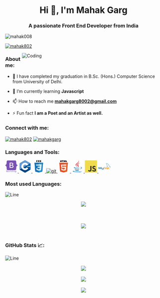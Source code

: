 <h1 align="center">Hi 👋, I'm Mahak Garg</h1>
<h3 align="center">A passionate Front End Developer from India</h3>

<p align="left"> <img src="https://komarev.com/ghpvc/?username=mahak008&label=Profile%20views&color=0e75b6&style=flat" alt="mahak008" /> </p>

<p align="left"> <a href="https://twitter.com/mahak802" target="blank"><img src="https://img.shields.io/twitter/follow/mahak802?logo=twitter&style=for-the-badge" alt="mahak802" /></a> </p>

<img align="right" alt="Coding" width="450" src="https://xd.adobe.com/ideas/wp-content/uploads/2021/07/1617979191-8.gif">

<h3 align="left">About me:</h3>

- 🔭 I have completed my graduation in B.Sc. (Hons.) Computer Science from University of Delhi.

- 🌱 I’m currently learning **Javascript**

- 📫 How to reach me **mahakgarg8002@gmail.com**

- ⚡ Fun fact **I am a Poet and an Artist as well.**

<h3 align="left">Connect with me:</h3>
<p align="left">
<a href="https://twitter.com/mahak802" target="blank"><img align="center" src="https://raw.githubusercontent.com/rahuldkjain/github-profile-readme-generator/master/src/images/icons/Social/twitter.svg" alt="mahak802" height="30" width="40" /></a>
<a href="https://linkedin.com/in/mahakgarg" target="blank"><img align="center" src="https://raw.githubusercontent.com/rahuldkjain/github-profile-readme-generator/master/src/images/icons/Social/linked-in-alt.svg" alt="mahakgarg" height="30" width="40" /></a>
</p>

<h3 align="left">Languages and Tools:</h3>
<p align="left"> <a href="https://getbootstrap.com" target="_blank" rel="noreferrer"> <img src="https://raw.githubusercontent.com/devicons/devicon/master/icons/bootstrap/bootstrap-plain-wordmark.svg" alt="bootstrap" width="40" height="40"/> </a> <a href="https://www.w3schools.com/cpp/" target="_blank" rel="noreferrer"> <img src="https://raw.githubusercontent.com/devicons/devicon/master/icons/cplusplus/cplusplus-original.svg" alt="cplusplus" width="40" height="40"/> </a> <a href="https://www.w3schools.com/css/" target="_blank" rel="noreferrer"> <img src="https://raw.githubusercontent.com/devicons/devicon/master/icons/css3/css3-original-wordmark.svg" alt="css3" width="40" height="40"/> </a> <a href="https://git-scm.com/" target="_blank" rel="noreferrer"> <img src="https://www.vectorlogo.zone/logos/git-scm/git-scm-icon.svg" alt="git" width="40" height="40"/> </a> <a href="https://www.w3.org/html/" target="_blank" rel="noreferrer"> <img src="https://raw.githubusercontent.com/devicons/devicon/master/icons/html5/html5-original-wordmark.svg" alt="html5" width="40" height="40"/> </a> <a href="https://www.java.com" target="_blank" rel="noreferrer"> <img src="https://raw.githubusercontent.com/devicons/devicon/master/icons/java/java-original.svg" alt="java" width="40" height="40"/> </a> <a href="https://developer.mozilla.org/en-US/docs/Web/JavaScript" target="_blank" rel="noreferrer"> <img src="https://raw.githubusercontent.com/devicons/devicon/master/icons/javascript/javascript-original.svg" alt="javascript" width="40" height="40"/> </a> <a href="https://www.mysql.com/" target="_blank" rel="noreferrer"> <img src="https://raw.githubusercontent.com/devicons/devicon/master/icons/mysql/mysql-original-wordmark.svg" alt="mysql" width="40" height="40"/> </a></p>

### Most used Languages:
![Line](https://user-images.githubusercontent.com/85225156/171937799-8fc9e255-9889-4642-9c92-6df85fb86e82.gif)

<p align="center"><img src= "https://github-readme-stats.vercel.app/api/top-langs/?username=mahak008&layout=compact&hide=html&theme=dracula&hide_border=true">
  <br><br>
<a href="https://github.com/ryo-ma/github-profile-trophy" target="_blank">
    <img src= "https://github-profile-summary-cards.vercel.app/api/cards/repos-per-language?username=mahak008&theme=dracula" alt=""><br><br>
    <img src= "https://github-profile-summary-cards.vercel.app/api/cards/most-commit-language?username=mahak008&theme=dracula"><br><br>
</a>
</p>

### GitHub Stats 📈:
![Line](https://user-images.githubusercontent.com/85225156/171937799-8fc9e255-9889-4642-9c92-6df85fb86e82.gif)

<p align="center">
  <img align="center" src="https://github-readme-streak-stats.herokuapp.com/?user=mahak008&theme=radical&custom_title=streak-stats&hide_border=true&layout=compact"><br><br>
  <img align="center" src="https://github-profile-summary-cards.vercel.app/api/cards/profile-details?username=mahak008&theme=dracula"><br><br>
  <img align="center" src="https://github-readme-stats.vercel.app/api?username=mahak008&theme=dracula&show_icons=true&locale=en&hide_border=true&layout=compact">
</p>

